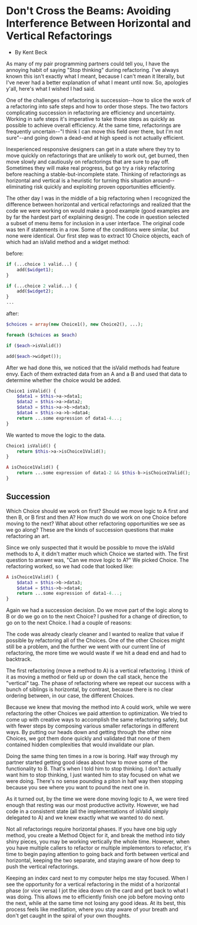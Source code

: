 # Don't Cross the Beams: Avoiding Interference Between Horizontal and Vertical Refactorings

- By Kent Beck

As many of my pair programming partners could tell you, I have the annoying habit of saying "Stop thinking" during refactoring. I've always known this isn't exactly what I meant, because I can't mean it literally, but I've never had a better explanation of what I meant until now. So, apologies y'all, here's what I wished I had said.

One of the challenges of refactoring is succession--how to slice the work of a refactoring into safe steps and how to order those steps. The two factors complicating succession in refactoring are efficiency and uncertainty. Working in safe steps it's imperative to take those steps as quickly as possible to achieve overall efficiency. At the same time, refactorings are frequently uncertain--"I think I can move this field over there, but I'm not sure"--and going down a dead-end at high speed is not actually efficient.

Inexperienced responsive designers can get in a state where they try to move quickly on refactorings that are unlikely to work out, get burned, then move slowly and cautiously on refactorings that are sure to pay off. Sometimes they will make real progress, but go try a risky refactoring before reaching a stable-but-incomplete state. Thinking of refactorings as horizontal and vertical is a heuristic for turning this situation around--eliminating risk quickly and exploiting proven opportunities efficiently.

The other day I was in the middle of a big refactoring when I recognized the difference between horizontal and vertical refactorings and realized that the code we were working on would make a good example (good examples are by far the hardest part of explaining design). The code in question selected a subset of menu items for inclusion in a user interface. The original code was ten if statements in a row. Some of the conditions were similar, but none were identical. Our first step was to extract 10 Choice objects, each of which had an isValid method and a widget method:

before:

``` php
if (...choice 1 valid...) {
    add($widget1);
}

if (...choice 2 valid...) {
    add($widget2);
}
...
```

after:

``` php
$choices = array(new Choice1(), new Choice2(), ...);

foreach ($choices as $each)

if ($each->isValid())

add($each->widget());
```

After we had done this, we noticed that the isValid methods had feature envy. Each of them extracted data from an A and a B and used that data to determine whether the choice would be added.

``` php
Choice1 isValid() {
    $data1 = $this->a->data1;
    $data2 = $this->a->data2;
    $data3 = $this->a->b->data3;
    $data4 = $this->a->b->data4;
    return ...some expression of data1-4...;
}
```

We wanted to move the logic to the data.

``` php
Choice1 isValid() {
    return $this->a->isChoice1Valid();
}

A isChoice1Valid() {
    return ...some expression of data1-2 && $this-b->isChoice1Valid();
}
```

## Succession

Which Choice should we work on first? Should we move logic to A first and then B, or B first and then A? How much do we work on one Choice before moving to the next? What about other refactoring opportunities we see as we go along? These are the kinds of succession questions that make refactoring an art.

Since we only suspected that it would be possible to move the isValid methods to A, it didn't matter much which Choice we started with. The first question to answer was, "Can we move logic to A?" We picked Choice. The refactoring worked, so we had code that looked like:

``` php
A isChoice1Valid() {
    $data3 = $this->b->data3;
    $data4 = $this->b->data4;
    return ...some expression of data1-4...;
}
```

Again we had a succession decision. Do we move part of the logic along to B or do we go on to the next Choice? I pushed for a change of direction, to go on to the next Choice. I had a couple of reasons:

The code was already clearly cleaner and I wanted to realize that value if possible by refactoring all of the Choices.
One of the other Choices might still be a problem, and the further we went with our current line of refactoring, the more time we would waste if we hit a dead end and had to backtrack.

The first refactoring (move a method to A) is a vertical refactoring. I think of it as moving a method or field up or down the call stack, hence the "vertical" tag. The phase of refactoring where we repeat our success with a bunch of siblings is horizontal, by contrast, because there is no clear ordering between, in our case, the different Choices.

Because we knew that moving the method into A could work, while we were refactoring the other Choices we paid attention to optimization. We tried to come up with creative ways to accomplish the same refactoring safely, but with fewer steps by composing various smaller refactorings in different ways. By putting our heads down and getting through the other nine Choices, we got them done quickly and validated that none of them contained hidden complexities that would invalidate our plan.

Doing the same thing ten times in a row is boring. Half way through my partner started getting good ideas about how to move some of the functionality to B. That's when I told him to stop thinking. I don't actually want him to stop thinking, I just wanted him to stay focused on what we were doing. There's no sense pounding a piton in half way then stopping because you see where you want to pound the next one in.

As it turned out, by the time we were done moving logic to A, we were tired enough that resting was our most productive activity. However, we had code in a consistent state (all the implementations of isValid simply delegated to A) and we knew exactly what we wanted to do next.

Not all refactorings require horizontal phases. If you have one big ugly method, you create a Method Object for it, and break the method into tidy shiny pieces, you may be working vertically the whole time. However, when you have multiple callers to refactor or multiple implementors to refactor, it's time to begin paying attention to going back and forth between vertical and horizontal, keeping the two separate, and staying aware of how deep to push the vertical refactorings.

Keeping an index card next to my computer helps me stay focused. When I see the opportunity for a vertical refactoring in the midst of a horizontal phase (or vice versa) I jot the idea down on the card and get back to what I was doing. This allows me to efficiently finish one job before moving onto the next, while at the same time not losing any good ideas. At its best, this process feels like meditation, where you stay aware of your breath and don't get caught in the spiral of your own thoughts.
